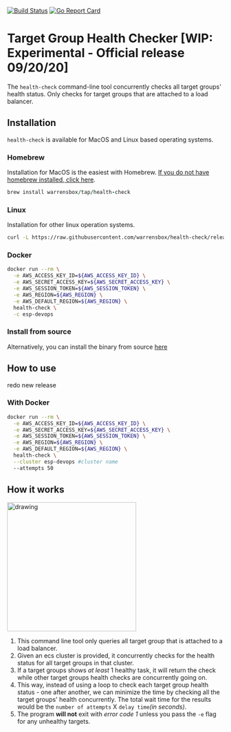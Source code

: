 [![Build Status](https://travis-ci.org/warrensbox/health-check.svg?branch=master)](https://travis-ci.org/warrensbox/health-check)
[![Go Report Card](https://goreportcard.com/badge/github.com/warrensbox/health-check)](https://goreportcard.com/report/github.com/warrensbox/health-check)

# Target Group Health Checker [WIP: Experimental - Official release 09/20/20]

The `health-check` command-line tool concurrently checks all target groups' health status. Only checks for target groups that are attached to a load balancer.  

## Installation

`health-check` is available for MacOS and Linux based operating systems.

### Homebrew

Installation for MacOS is the easiest with Homebrew. [If you do not have homebrew installed, click here](https://brew.sh/).


```ruby
brew install warrensbox/tap/health-check
```

### Linux

Installation for other linux operation systems.

```sh
curl -L https://raw.githubusercontent.com/warrensbox/health-check/release/install.sh | bash
```

### Docker
```sh
docker run --rm \
  -e AWS_ACCESS_KEY_ID=${AWS_ACCESS_KEY_ID} \
  -e AWS_SECRET_ACCESS_KEY=${AWS_SECRET_ACCESS_KEY} \
  -e AWS_SESSION_TOKEN=${AWS_SESSION_TOKEN} \
  -e AWS_REGION=${AWS_REGION} \
  -e AWS_DEFAULT_REGION=${AWS_REGION} \
  health-check \
  -c esp-devops
```

### Install from source

Alternatively, you can install the binary from source [here](https://github.com/warrensbox/health-check/releases)

## How to use

redo new release

### With Docker
```sh
docker run --rm \
  -e AWS_ACCESS_KEY_ID=${AWS_ACCESS_KEY_ID} \
  -e AWS_SECRET_ACCESS_KEY=${AWS_SECRET_ACCESS_KEY} \
  -e AWS_SESSION_TOKEN=${AWS_SESSION_TOKEN} \
  -e AWS_REGION=${AWS_REGION} \
  -e AWS_DEFAULT_REGION=${AWS_REGION} \
  health-check \
  --cluster esp-devops #cluster name
  --attempts 50
```


## How it works

<img style="text-allign:center" src="https://kepler-images.s3.us-east-2.amazonaws.com/warrensbox/health-check/health-check-diagram.png" alt="drawing"  height="300"/>


1. This command line tool only queries all target group that is attached to a load balancer.
2. Given an ecs cluster is provided, it concurrently checks for the health status for all target groups in that cluster.
3. If a target groups shows *at least* 1 healthy task, it will return the check while other target groups health checks are concurrently going on.  
4. This way, instead of using a loop to check each target group health status - one after another, we can minimize the time by checking all the target groups' health concurrently. The total wait time for the results would be the `number of attempts` X `delay time`*(in seconds)*.
5. The program **will not** exit with *error code 1* unless you pass the `-e` flag for any unhealthy targets.




